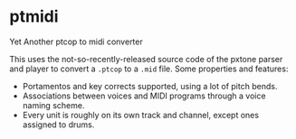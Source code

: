 # ptmidi
Yet Another ptcop to midi converter

This uses the not-so-recently-released source code of the pxtone parser and player to convert a `.ptcop` to a `.mid` file. Some properties and features:

* Portamentos and key corrects supported, using a lot of pitch bends.
* Associations between voices and MIDI programs through a voice naming scheme.
* Every unit is roughly on its own track and channel, except ones assigned to drums.
